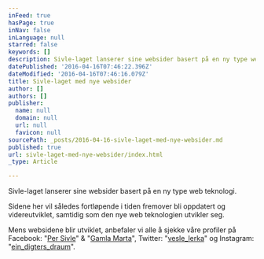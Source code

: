 ```yaml
---
inFeed: true
hasPage: true
inNav: false
inLanguage: null
starred: false
keywords: []
description: Sivle-laget lanserer sine websider basert på en ny type web teknologi.
datePublished: '2016-04-16T07:46:22.396Z'
dateModified: '2016-04-16T07:46:16.079Z'
title: Sivle-laget med nye websider
author: []
authors: []
publisher:
  name: null
  domain: null
  url: null
  favicon: null
sourcePath: _posts/2016-04-16-sivle-laget-med-nye-websider.md
published: true
url: sivle-laget-med-nye-websider/index.html
_type: Article

---
```

Sivle-laget lanserer sine websider basert på en ny type web teknologi.

Sidene her vil således fortløpende i tiden fremover bli oppdatert og videreutviklet, samtidig som den nye web teknologien utvikler seg.

Mens websidene blir utviklet, anbefaler vi alle å sjekke våre profiler på Facebook: "[Per Sivle][0]" & "[Gamla Marta][1]", Twitter: "[vesle\_lerka][2]"  og Instagram: "[ein\_digters\_draum][3]".

[0]: https://www.facebook.com/Sivlelaget
[1]: https://www.facebook.com/GamleMarta/
[2]: https://twitter.com/vesle_lerka
[3]: https://www.instagram.com/ein_digters_draum/